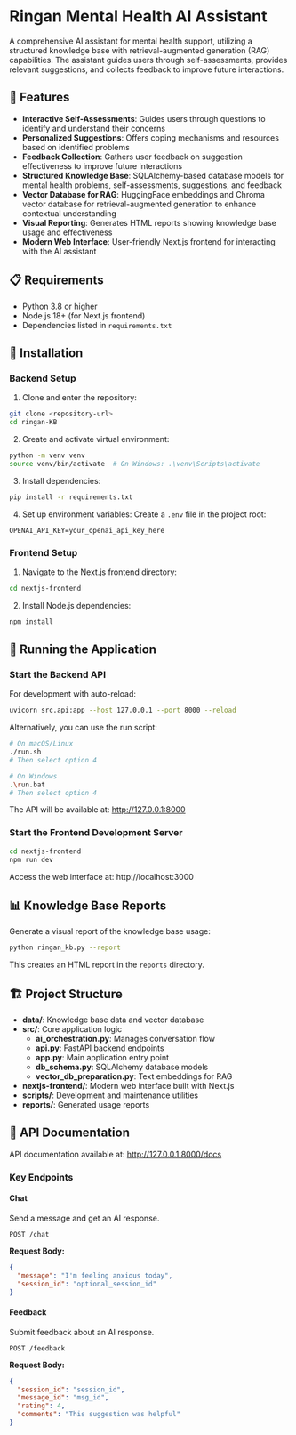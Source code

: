 # Ringan Mental Health AI Assistant

A comprehensive AI assistant for mental health support, utilizing a structured knowledge base with retrieval-augmented generation (RAG) capabilities. The assistant guides users through self-assessments, provides relevant suggestions, and collects feedback to improve future interactions.

## 🌟 Features

- **Interactive Self-Assessments**: Guides users through questions to identify and understand their concerns
- **Personalized Suggestions**: Offers coping mechanisms and resources based on identified problems
- **Feedback Collection**: Gathers user feedback on suggestion effectiveness to improve future interactions
- **Structured Knowledge Base**: SQLAlchemy-based database models for mental health problems, self-assessments, suggestions, and feedback
- **Vector Database for RAG**: HuggingFace embeddings and Chroma vector database for retrieval-augmented generation to enhance contextual understanding
- **Visual Reporting**: Generates HTML reports showing knowledge base usage and effectiveness
- **Modern Web Interface**: User-friendly Next.js frontend for interacting with the AI assistant

## 📋 Requirements

- Python 3.8 or higher
- Node.js 18+ (for Next.js frontend)
- Dependencies listed in `requirements.txt`

## 🔧 Installation

### Backend Setup

1. Clone and enter the repository:
```bash
git clone <repository-url>
cd ringan-KB
```

2. Create and activate virtual environment:
```bash
python -m venv venv
source venv/bin/activate  # On Windows: .\venv\Scripts\activate
```

3. Install dependencies:
```bash
pip install -r requirements.txt
```

4. Set up environment variables:
Create a `.env` file in the project root:
```
OPENAI_API_KEY=your_openai_api_key_here
```

### Frontend Setup

1. Navigate to the Next.js frontend directory:
```bash
cd nextjs-frontend
```

2. Install Node.js dependencies:
```bash
npm install
```

## 🚀 Running the Application

### Start the Backend API

For development with auto-reload:
```bash
uvicorn src.api:app --host 127.0.0.1 --port 8000 --reload
```

Alternatively, you can use the run script:
```bash
# On macOS/Linux
./run.sh 
# Then select option 4

# On Windows
.\run.bat
# Then select option 4
```
The API will be available at: http://127.0.0.1:8000

### Start the Frontend Development Server

```bash
cd nextjs-frontend
npm run dev
```
Access the web interface at: http://localhost:3000

## 📊 Knowledge Base Reports

Generate a visual report of the knowledge base usage:
```bash
python ringan_kb.py --report
```
This creates an HTML report in the `reports` directory.

## 🏗️ Project Structure

- **data/**: Knowledge base data and vector database
- **src/**: Core application logic
  - **ai_orchestration.py**: Manages conversation flow
  - **api.py**: FastAPI backend endpoints
  - **app.py**: Main application entry point
  - **db_schema.py**: SQLAlchemy database models
  - **vector_db_preparation.py**: Text embeddings for RAG
- **nextjs-frontend/**: Modern web interface built with Next.js
- **scripts/**: Development and maintenance utilities
- **reports/**: Generated usage reports

## 🔄 API Documentation

API documentation available at: http://127.0.0.1:8000/docs

### Key Endpoints

#### Chat
Send a message and get an AI response.

```http
POST /chat
```

**Request Body:**
```json
{
  "message": "I'm feeling anxious today",
  "session_id": "optional_session_id"
}
```

#### Feedback
Submit feedback about an AI response.

```http
POST /feedback
```

**Request Body:**
```json
{
  "session_id": "session_id",
  "message_id": "msg_id",
  "rating": 4,
  "comments": "This suggestion was helpful"
}
```

